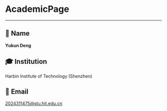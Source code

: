 # AcademicPage

---

## 👤 Name
**Yukun Deng**

## 🎓 Institution
Harbin Institute of Technology (Shenzhen)

## 📧 Email
2024311475@stu.hit.edu.cn
